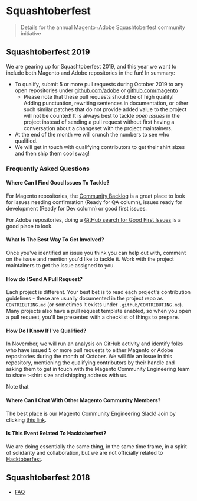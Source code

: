 # Squashtoberfest

> Details for the annual Magento+Adobe Squashtoberfest community initiative

## Squashtoberfest 2019

We are gearing up for Squashtoberfest 2019, and this year we want to include both Magento and Adobe repositories in the fun! In summary:

- To qualify, submit 5 or more pull requests during October 2019 to any open repositories
  under [github.com/adobe](https://github.com/adobe) or [github.com/magento](https://github.com/magento)
    - Please note that these pull requests should be of high quality! Adding
        punctuation, rewriting sentences in documentation, or other such similar
        patches that do not provide added value to the project will not be
        counted! It is always best to tackle _open issues_ in the project
        instead of sending a pull request without first having a conversation
        about a changeset with the project maintainers.
- At the end of the month we will crunch the numbers to see who qualified.
- We will get in touch with qualifying contributors to get their shirt sizes and
    then ship them cool swag!

### Frequently Asked Questions

#### Where Can I Find Good Issues To Tackle?

For Magento repositories, the [Community Backlog](https://github.com/orgs/magento/projects/6)
is a great place to look for issues needing confirmation (Ready for QA column),
issues ready for development (Ready for Dev column) or good first issues.

For Adobe repositories, doing a [GitHub search for Good First Issues](https://github.com/search?o=desc&q=org%3Aadobe+is%3Aissue+is%3Aopen+label%3A%22good+first+issue%22&s=updated&type=Issues)
is a good place to look.

#### What Is The Best Way To Get Involved?

Once you've identified an issue you think you can help out with, comment on the
issue and mention you'd like to tackle it. Work with the project maintainers to
get the issue assigned to you.

#### How do I Send A Pull Request?

Each project is different. Your best bet is to read each project's contribution
guidelines - these are usually documented in the project repo as
`CONTRIBUTING.md` (or sometimes it exists under `.github/CONTRIBUTING.md`). Many
projects also have a pull request template enabled, so when you open a pull
request, you'll be presented with a checklist of things to prepare.

#### How Do I Know If I've Qualified?

In November, we will run an analysis on GitHub activity and identify folks who
have issued 5 or more pull requests to either Magento or Adobe repositories
during the month of October. We will file an issue in this repository,
mentioning the qualifying contributors by their handle and asking them to get in
touch with the Magento Community Engineering team to share t-shirt size and
shipping address with us.

Note that 

#### Where Can I Chat With Other Magento Community Members?

The best place is our Magento Community Engineering Slack! Join by clicking
[this link](https://opensource.magento.com/slack).

#### Is This Event Related To Hacktoberfest?

We are doing essentially the same thing, in the same time frame, in a spirit of
solidarity and collaboration, but we are not officially related to
[Hacktoberfest](https://hacktoberfest.digitalocean.com/).

## Squashtoberfest 2018

- [FAQ](./2018/FAQ.md)
